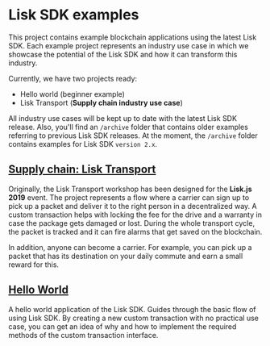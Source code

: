 # Lisk SDK examples

This project contains example blockchain applications using the latest Lisk SDK.
Each example project represents an industry use case in which we showcase the potential of the Lisk SDK and how it can transform this industry.

Currently, we have two projects ready:

- Hello world (beginner example)
- Lisk Transport (**Supply chain industry use case**)

All industry use cases will be kept up to date with the latest Lisk SDK release.
Also, you'll find an `/archive` folder that contains older examples referring to previous Lisk SDK releases. 
At the moment, the `/archive` folder contains examples for Lisk SDK `version 2.x`.

## [Supply chain: Lisk Transport](https://lisk.io/documentation/lisk-sdk/tutorials/transport.html)
Originally, the Lisk Transport workshop has been designed for the **Lisk.js 2019** event. The project represents a flow where a carrier can sign up to pick up a packet and deliver it to the right person in a decentralized way. A custom transaction helps with locking the fee for the drive and a warranty in case the package gets damaged or lost. During the whole transport cycle, the packet is tracked and it can fire alarms that get saved on the blockchain.

In addition, anyone can become a carrier. For example, you can pick up a packet that has its destination on your daily commute and earn a small reward for this.

## [Hello World](https://lisk.io/documentation/lisk-sdk/tutorials/hello-world.html)
A hello world application of the Lisk SDK. Guides through the basic flow of using Lisk SDK. By creating a new custom transaction with no practical use case, you can get an idea of why and how to implement the required methods of the custom transaction interface.